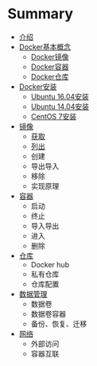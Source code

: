 # Summary

* [介绍](README.md)
* [Docker基本概念](Docker基本概念/README.md)
   * [Docker镜像](dockerjing_xiang.md)
   * [Docker容器](dockerrong_qi.md)
   * [Docker仓库](dockercang_ku.md)
* [Docker安装](dockeran_zhuang.md)
   * [Ubuntu 16.04安装](ubuntu_1604an_zhuang.md)
   * [Ubuntu 14.04安装](ubuntu_1404an_zhuang.md)
   * [CentOS 7安装](centos_7an_zhuang.md)
* [镜像](jing_xiang.md)
   * [获取](huo_qu.md)
   * [列出](lie_chu.md)
   * 创建
   * 导出导入
   * 移除
   * 实现原理
* [容器](rong_qi.md)
   * 启动
   * 终止
   * 导入导出
   * 进入
   * 删除
* [仓库](cang_ku.md)
   * Docker hub
   * 私有仓库
   * 仓库配置
* [数据管理](shu_ju_guan_li.md)
   * 数据卷
   * 数据卷容器
   * 备份、恢复、迁移
* [网络](wang_luo.md)
   * 外部访问
   * 容器互联

